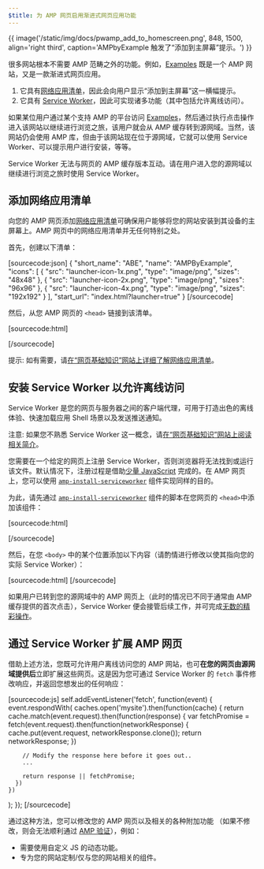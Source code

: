 ```yaml
---
$title: 为 AMP 网页启用渐进式网页应用功能
---
```


{{ image('/static/img/docs/pwamp_add_to_homescreen.png', 848, 1500, align='right third', caption='AMPbyExample 触发了“添加到主屏幕”提示。') }}

很多网站根本不需要 AMP 范畴之外的功能。例如，[Examples](../../../documentation/examples/index.html) 既是一个 AMP 网站，又是一款渐进式网页应用。

1. 它具有[网络应用清单](https://developers.google.com/web/fundamentals/engage-and-retain/web-app-manifest/)，因此会向用户显示“添加到主屏幕”这一横幅提示。
1. 它具有 [Service Worker](https://developers.google.com/web/fundamentals/getting-started/primers/service-workers)，因此可实现诸多功能（其中包括允许离线访问）。

如果某位用户通过某个支持 AMP 的平台访问 [Examples](../../../documentation/examples/index.html)，然后通过执行点击操作进入该网站以继续进行浏览之旅，该用户就会从 AMP 缓存转到源网域。当然，该网站仍会使用 AMP 库，但由于该网站现在位于源网域，它就可以使用 Service Worker、可以提示用户进行安装，等等。

Service Worker 无法与网页的 AMP 缓存版本互动。请在用户进入您的源网域以继续进行浏览之旅时使用 Service Worker。

## 添加网络应用清单

向您的 AMP 网页添加[网络应用清单](https://developers.google.com/web/fundamentals/engage-and-retain/web-app-manifest/)可确保用户能够将您的网站安装到其设备的主屏幕上。AMP 网页中的网络应用清单并无任何特别之处。

首先，创建以下清单：

[sourcecode:json]
{
"short_name": "ABE",
"name": "AMPByExample",
"icons": [
{
"src": "launcher-icon-1x.png",
"type": "image/png",
"sizes": "48x48"
},
{
"src": "launcher-icon-2x.png",
"type": "image/png",
"sizes": "96x96"
},
{
"src": "launcher-icon-4x.png",
"type": "image/png",
"sizes": "192x192"
}
],
"start_url": "index.html?launcher=true"
}
[/sourcecode]

然后，从您 AMP 网页的 `<head>` 链接到该清单。

[sourcecode:html]

<link rel="manifest" href="/manifest.json">
[/sourcecode]

提示: 如有需要，请[在“网页基础知识”网站上详细了解网络应用清单](https://developers.google.com/web/fundamentals/engage-and-retain/web-app-manifest/)。

## 安装 Service Worker 以允许离线访问

Service Worker 是您的网页与服务器之间的客户端代理，可用于打造出色的离线体验、快速加载应用 Shell 场景以及发送推送通知。

注意: 如果您不熟悉 Service Worker 这一概念，请[在“网页基础知识”网站上阅读相关简介](https://developers.google.com/web/fundamentals/getting-started/primers/service-workers)。

您需要在一个给定的网页上注册 Service Worker，否则浏览器将无法找到或运行该文件。默认情况下，注册过程是借助[少量 JavaScript](https://developers.google.com/web/fundamentals/instant-and-offline/service-worker/registration) 完成的。在 AMP 网页上，您可以使用 [`amp-install-serviceworker`](../../../documentation/components/reference/amp-install-serviceworker.md) 组件实现同样的目的。

为此，请先通过 [`amp-install-serviceworker`](../../../documentation/components/reference/amp-install-serviceworker.md) 组件的脚本在您网页的 `<head>`中添加该组件：

[sourcecode:html]

<script async custom-element="amp-install-serviceworker"
  src="https://cdn.ampproject.org/v0/amp-install-serviceworker-0.1.js"></script>

[/sourcecode]

然后，在您 `<body>` 中的某个位置添加以下内容（请酌情进行修改以使其指向您的实际 Service Worker）：

[sourcecode:html]
<amp-install-serviceworker
      src="https://www.your-domain.com/serviceworker.js"
      layout="nodisplay">
</amp-install-serviceworker>
[/sourcecode]

如果用户已转到您的源网域中的 AMP 网页上（此时的情况已不同于通常由 AMP 缓存提供的首次点击），Service Worker 便会接管后续工作，并可完成[无数的精彩操作](https://developers.google.com/web/fundamentals/instant-and-offline/offline-ux)。

## 通过 Service Worker 扩展 AMP 网页

借助上述方法，您既可允许用户离线访问您的 AMP 网站，也可**在您的网页由源网域提供后**立即扩展这些网页。这是因为您可通过 Service Worker 的 `fetch` 事件修改响应，并返回您想发出的任何响应：

[sourcecode:js]
self.addEventListener('fetch', function(event) {
event.respondWith(
caches.open('mysite').then(function(cache) {
return cache.match(event.request).then(function(response) {
var fetchPromise = fetch(event.request).then(function(networkResponse) {
cache.put(event.request, networkResponse.clone());
return networkResponse;
})

        // Modify the response here before it goes out..
        ...

        return response || fetchPromise;
      })
    })

);
});
[/sourcecode]

通过这种方法，您可以修改您的 AMP 网页以及相关的各种附加功能
（如果不修改，则会无法顺利通过 [AMP 验证](../../../documentation/guides-and-tutorials/learn/validation-workflow/validate_amp.md)），例如：

- 需要使用自定义 JS 的动态功能。
- 专为您的网站定制/仅与您的网站相关的组件。
